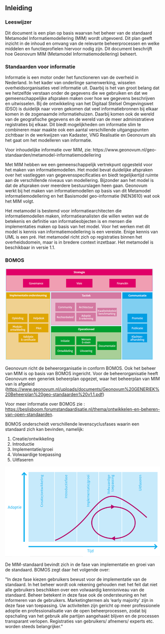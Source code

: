 ##	Inleiding


###	Leeswijzer

Dit document is een plan op basis waarvan het beheer van de standaard Metamodel Informatiemodellering (MIM) wordt uitgevoerd. Dit plan geeft inzicht in de inhoud en omvang van de relevante beheerprocessen en welke middelen en functieprofielen hiervoor nodig zijn.
Dit document beschrijft hoe Geonovum MIM (Metamodel Informatiemodellering) beheert.

### Standaarden voor informatie

Informatie is een motor onder het functioneren van de overheid in Nederland. In het kader van onderlinge samenwerking, wisselen overheidsorganisaties veel informatie uit. Daarbij is het van groot belang dat we hetzelfde verstaan onder de gegevens die we gebruiken en dat we gemeenschappelijke afspraken maken over hoe we gegevens beschrijven en uitwisselen.
Bij de ontwikkeling van het Digitaal Stelsel Omgevingswet (DSO) is duidelijk naar voren gekomen dat veel informatiebronnen bij elkaar komen in de zogenaamde informatiehuizen. Daarbij komen ook de wereld van de geografische gegevens en de wereld van de meer administratieve registraties bij elkaar. Dit biedt mogelijkheden om informatie slim te combineren maar maakte ook een aantal verschillende uitgangspunten zichtbaar in de werkwijzen van Kadaster, VNG Realisatie en Geonovum als het gaat om het modelleren van informatie.


<div class='note'>
 Voor inhoudelijke informatie over MIM, zie: https://www.geonovum.nl/geo-standaarden/metamodel-informatiemodellering 
</div>

Met MIM hebben we een gemeenschappelijk vertrekpunt opgesteld voor het maken van informatiemodellen. Het model bevat duidelijke afspraken over het vastleggen van gegevensspecificaties en biedt tegelijkertijd ruimte aan de verschillende niveaus van modellering. Bijzonder aan het model is dat de afspraken over meerdere bestuurslagen heen gaan.
Geonovum werkt bij het maken van informatiemodellen op basis van dit Metamodel informatiemodellering en het Basismodel geo-informatie (NEN3610) wat ook het MIM volgt.

Het metamodel is bestemd voor informatiearchitecten die informatiemodellen maken, informatieanalisten die willen weten wat de betekenis en definitie van informatieobjecten is en mensen die implementaties maken op basis van het model. Voor het werken met dit model is kennis van informatiemodellering is een vereiste. Enige kennis van UML is een pré. Het metamodel richt zich op registraties binnen het overheidsdomein, maar is in bredere context inzetbaar.
Het metamodel is beschikbaar in versie 1.1. 


### BOMOS

![BOMOS](media/BOMOS.png)


Geonovum richt de beheerorganisatie in conform BOMOS. Ook het beheer van MIM is op basis van BOMOS ingericht.
Voor de beheerorganisatie heeft Geonovum een generiek beheerplan opgezet, waar het beheerplan van MIM van is afgeleid (https://www.geonovum.nl/uploads/documents/Geonovum%20GENERIEK%20Beheerplan%20geo-standaarden%20v1.1.pdf) 


Voor meer informatie over BOMOS zie : https://beslisboom.forumstandaardisatie.nl/thema/ontwikkelen-en-beheren-van-open-standaarden.

BOMOS onderscheidt verschillende levenscyclusfases waarin een standaard zich kan bevinden, namelijk:
1.	Creatie/ontwikkeling
2.	Introductie
3.	Implementatie/groei
4.	Volwaardige toepassing
5.	Uitfaseren

![levenscyclus](media/levenscyclus.png)

De MIM-standaard bevindt zich in de fase van implementatie en groei van de standaard. BOMOS zegt daar het volgende over:

"In deze fase kiezen gebruikers bewust voor de implementatie van de standaard. In het beheer wordt ook rekening gehouden met het feit dat
niet alle gebruikers beschikken over een volwaardig kennisniveau van de standaard. Beheer betekent in deze fase ook de ondersteuning en het
informeren van de gebruikers. Marketingtermen als ‘early majority’ zijn in deze fase van toepassing. Uw activiteiten zijn gericht op meer professionele
adoptie en professionalisatie van de open beheerprocessen, zodat bij opschaling van het gebruik alle partijen aangehaakt blijven en de processen
transparant verlopen. Registraties van gebruikers/ afnemers/ experts etc. worden steeds belangrijker."



